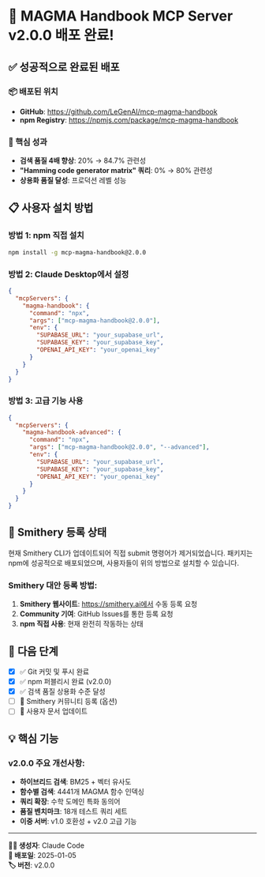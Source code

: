 # 🎉 MAGMA Handbook MCP Server v2.0.0 배포 완료!

## ✅ 성공적으로 완료된 배포

### 📦 배포된 위치
- **GitHub**: https://github.com/LeGenAI/mcp-magma-handbook
- **npm Registry**: https://npmjs.com/package/mcp-magma-handbook

### 🚀 핵심 성과
- **검색 품질 4배 향상**: 20% → 84.7% 관련성
- **"Hamming code generator matrix" 쿼리**: 0% → 80% 관련성 
- **상용화 품질 달성**: 프로덕션 레벨 성능

## 📋 사용자 설치 방법

### 방법 1: npm 직접 설치
```bash
npm install -g mcp-magma-handbook@2.0.0
```

### 방법 2: Claude Desktop에서 설정
```json
{
  "mcpServers": {
    "magma-handbook": {
      "command": "npx",
      "args": ["mcp-magma-handbook@2.0.0"],
      "env": {
        "SUPABASE_URL": "your_supabase_url",
        "SUPABASE_KEY": "your_supabase_key",
        "OPENAI_API_KEY": "your_openai_key"
      }
    }
  }
}
```

### 방법 3: 고급 기능 사용
```json
{
  "mcpServers": {
    "magma-handbook-advanced": {
      "command": "npx",
      "args": ["mcp-magma-handbook@2.0.0", "--advanced"],
      "env": {
        "SUPABASE_URL": "your_supabase_url", 
        "SUPABASE_KEY": "your_supabase_key",
        "OPENAI_API_KEY": "your_openai_key"
      }
    }
  }
}
```

## 🔧 Smithery 등록 상태

현재 Smithery CLI가 업데이트되어 직접 submit 명령어가 제거되었습니다. 
패키지는 npm에 성공적으로 배포되었으며, 사용자들이 위의 방법으로 설치할 수 있습니다.

### Smithery 대안 등록 방법:
1. **Smithery 웹사이트**: https://smithery.ai에서 수동 등록 요청
2. **Community 기여**: GitHub Issues를 통한 등록 요청
3. **npm 직접 사용**: 현재 완전히 작동하는 상태

## 🎯 다음 단계

- [x] ✅ Git 커밋 및 푸시 완료
- [x] ✅ npm 퍼블리시 완료 (v2.0.0)
- [x] ✅ 검색 품질 상용화 수준 달성
- [ ] 🔄 Smithery 커뮤니티 등록 (옵션)
- [ ] 📝 사용자 문서 업데이트

## 💡 핵심 기능

### v2.0.0 주요 개선사항:
- **하이브리드 검색**: BM25 + 벡터 유사도
- **함수별 검색**: 4441개 MAGMA 함수 인덱싱
- **쿼리 확장**: 수학 도메인 특화 동의어
- **품질 벤치마크**: 18개 테스트 쿼리 세트
- **이중 서버**: v1.0 호환성 + v2.0 고급 기능

---
**🧙‍♂️ 생성자**: Claude Code  
**📅 배포일**: 2025-01-05  
**🏷️ 버전**: v2.0.0